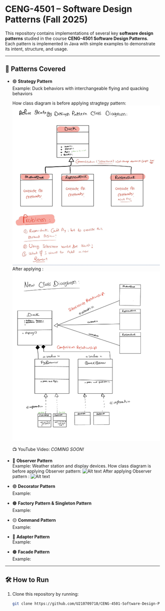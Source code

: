 # CENG-4501 – Software Design Patterns (Fall 2025)

This repository contains implementations of several key **software design patterns** studied in the course **CENG-4501 Software Design Patterns**.  
Each pattern is implemented in Java with simple examples to demonstrate its intent, structure, and usage.

---

## 📂 Patterns Covered

- 🟢 **Strategy Pattern**  
  Example: Duck behaviors with interchangeable flying and quacking behaviors 

  How class diagram is before applying stragtegy pattern:
  ![Alt text](PICS/BeforeStragtegyPattern.jpeg)
  After applying :
   ![Alt text](PICS/AfterStragtegyPattern.jpeg)
 
  📺 YouTube Video: *COMING SOON!*

- 🔵 **Observer Pattern**  
  Example: Weather station and display devices.
  How class diagram is before applying Observer pattern:
  ![Alt text](PICS/BeforeObserverPattern.jpeg)
  After applying Observer pattern :
   ![Alt text](PICS/AfterObserverPattern.jpeg)

- 🟣 **Decorator Pattern**  
  Example:

- 🟠 **Factory Pattern & Singleton Pattern**  
  Example:

- 🟡 **Command Pattern**  
  Example:

- 🔴 **Adapter Pattern**  
  Example:

- 🟤 **Facade Pattern**  
  Example:

---

## 🛠️ How to Run

1. Clone this repository by running:  
   ```bash
   git clone https://github.com/U210709718/CENG-4501-Software-Design-Patterns.git
